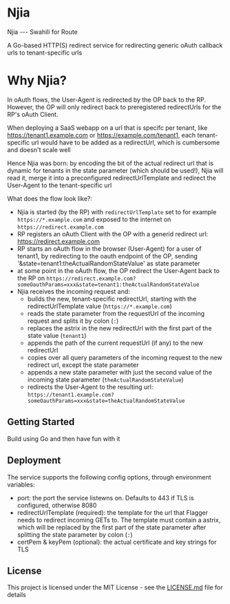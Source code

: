 # Njia

Njia --- Swahili for Route

A Go-based HTTP(S) redirect service for redirecting generic oAuth callback urls to tenant-specific urls 

# Why Njia?
In oAuth flows, the User-Agent is redirected by the OP back to the RP. However, the OP will only redirect back to preregistered redirectUrls for the RP's oAuth Client.

When deploying a SaaS webapp on a url that is specifc per tenant, like https://tenant1.example.com or https://example.com/tenant1, each tenant-specific url would have to be added as a redirectUrl, which is cumbersome and doesn't scale well

Hence Njia was born: by encoding the bit of the actual redirect url that is dynamic for tenants in the state parameter (which should be used!), Njia will read it, merge it into a preconfigured redirectUrlTemplate and redirect the User-Agent to the tenant-specific url 

What does the flow look like?:
- Njia is started (by the RP) with `redirectUrlTemplate` set to for example `https://*.example.com` and exposed to the internet on `https://redirect.example.com`
- RP registers an oAuth Client with the OP with a generid redirect url: https://redirect.example.com
- RP starts an oAuth flow in the browser (User-Agent) for a user of tenant1, by redirecting to the oauth endpoint of the OP, sending '&state=tenant1:theActualRandomStateValue' as state parameter  
- at some point in the oAuth flow, the OP redirect the User-Agent back to the RP on `https://redirect.example.com?someOauthParams=xxx&state=tenant1:theActualRandomStateValue`
- Njia receives the incoming request and:
  - builds the new, tenant-specific redirectUrl, starting with the redirectUrlTemplate value (`https://*.example.com`)
  - reads the state parameter from the requestUrl of the incoming request and splits it by colon (`:`)
  - replaces the astrix in the new redirectUrl with the first part of the state value (`tenant1`)
  - appends the path of the current requestUrl (if any) to the new redirectUrl
  - copies over all query parameters of the incoming request to the new redirect url, except the state parameter
  - appends a new state parameter with just the second value of the incoming state parameter (`theActualRandomStateValue`)
  - redirects the User-Agent to the resulting url: `https://tenant1.example.com?someOauthParams=xxx&state=theActualRandomStateValue`

## Getting Started
Build using Go and then have fun with it

## Deployment

The service supports the following config options, through environment variables:
- port: the port the service listewns on. Defaults to 443 if TLS is configured, otherwise 8080
- redirectUrlTemplate (required): the template for the url that Flagger needs to redirect incoming GETs to. The template must contain a astrix, which will be replaced by the first part of the state parameter after splitting the state parameter by colon (`:`) 
- certPem & keyPem (optional): the actual certificate and key strings for TLS 

## License

This project is licensed under the MIT License - see the [LICENSE.md](LICENSE.md) file for details
